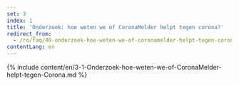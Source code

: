 ```yaml
---
set: 3
index: 1
title: 'Onderzoek: hoe weten we of CoronaMelder helpt tegen corona?'
redirect_from: 
  - /ro/faq/40-onderzoek-hoe-weten-we-of-coronamelder-helpt-tegen-corona
contentLang: en
---
```

{% include content/en/3-1-Onderzoek-hoe-weten-we-of-CoronaMelder-helpt-tegen-Corona.md %}
